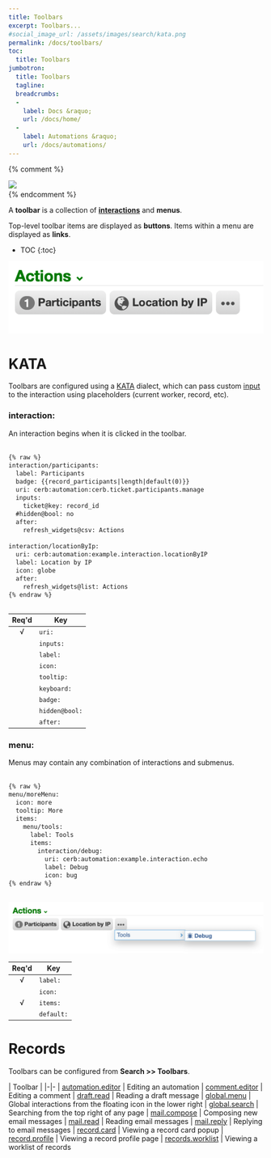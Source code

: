 ```yaml
---
title: Toolbars
excerpt: Toolbars...
#social_image_url: /assets/images/search/kata.png
permalink: /docs/toolbars/
toc:
  title: Toolbars
jumbotron:
  title: Toolbars
  tagline: 
  breadcrumbs:
  -
    label: Docs &raquo;
    url: /docs/home/
  -
    label: Automations &raquo;
    url: /docs/automations/
---
```


{% comment %}
<div class="cerb-screenshot">
<img src="{{page.social_image_url}}" class="screenshot">
</div>
{% endcomment %}

A **toolbar** is a collection of [**interactions**](/docs/interactions/) and **menus**.

Top-level toolbar items are displayed as **buttons**. Items within a menu are displayed as **links**.

* TOC
{:toc}

<div class="cerb-screenshot">
<img src="/assets/images/docs/automations/triggers/interaction.worker/toolbar.png" class="screenshot">
</div>

# KATA

Toolbars are configured using a [KATA](/docs/kata/) dialect, which can pass custom [input](/docs/automations/#inputs) to the interaction using placeholders (current worker, record, etc).

### interaction:

An interaction begins when it is clicked in the toolbar.

<pre>
<code class="language-cerb">
{% raw %}
interaction/participants:
  label: Participants
  badge: {{record_participants|length|default(0)}}
  uri: cerb:automation:cerb.ticket.participants.manage
  inputs:
    ticket@key: record_id
  #hidden@bool: no
  after:
    refresh_widgets@csv: Actions

interaction/locationByIp:
  uri: cerb:automation:example.interaction.locationByIP
  label: Location by IP
  icon: globe
  after:
    refresh_widgets@list: Actions
{% endraw %}
</code>
</pre>

| Req'd | Key            |
|:-----:|----------------|
|   √   | `uri:`         | The URI of the [interaction.worker](/docs/automations/triggers/interaction.worker/) [automation](/docs/automations/) to start when clicked.
|       | `inputs:`      | The optional [inputs](/docs/automations/#inputs) dictionary for the interaction.
|       | `label:`       | The label to describe the interaction in buttons and menu links. This may be omitted if an icon is provided.
|       | `icon:`        | The optional [icon](/docs/developers/icons/) to display in buttons and menu links. This can be in addition to, or instead of, the label.
|       | `tooltip:`     | If a button only has an icon and not a label, the tooltip can show a label when hovering over it.
|       | `keyboard:`    | An alternative keyboard shortcut to start the interaction (e.g. `Ctrl+Shift+K`)
|       | `badge:`       | The optional counter to display on buttons.
|       | `hidden@bool:` | Conditionally determine whether to display this toolbar item or not. For instance, check worker permissions or record fields.
|       | `after:`       | Actions to take when the interaction completes successfully. For instance, a completed interaction on a dashboard can refresh any number of widgets by name to show updated data. Options here depend on the toolbar.

### menu:

Menus may contain any combination of interactions and submenus.

<pre>
<code class="language-cerb">
{% raw %}
menu/moreMenu:
  icon: more
  tooltip: More
  items:
    menu/tools:
      label: Tools
      items:
        interaction/debug:
          uri: cerb:automation:example.interaction.echo
          label: Debug
          icon: bug
{% endraw %}
</code>
</pre>

<div class="cerb-screenshot">
<img src="/assets/images/docs/automations/triggers/interaction.worker/toolbar-menu.png" class="screenshot">
</div>

|Req'd|Key|
|:-:|-
|√|`label:`| The label to describe the menu in buttons and menu links. This may be omitted if an icon is provided.
||`icon:`| The optional [icon](/docs/developers/icons/) to display in buttons and menu links. This can be in addition to, or instead of, the label.
|√|`items:`| A list of [menu](#menu) and [interaction](#interaction) items.
||`default:`| Display a "split" menu button. Clicking on the left-side immediately runs this default [interaction](#interaction) by name. Clicking on the right-side opens a menu of alternative options.

# Records

Toolbars can be configured from **Search >> Toolbars**.

| Toolbar | 
|-|-
| [automation.editor](/docs/toolbars/interactions/automation.editor/) | Editing an automation
| [comment.editor](/docs/toolbars/interactions/comment.editor/) | Editing a comment
| [draft.read](/docs/toolbars/interactions/draft.read/) | Reading a draft message
| [global.menu](/docs/toolbars/interactions/global.menu/) | Global interactions from the floating icon in the lower right
| [global.search](/docs/toolbars/interactions/global.search/) | Searching from the top right of any page
| [mail.compose](/docs/toolbars/interactions/mail.compose/) | Composing new email messages
| [mail.read](/docs/toolbars/interactions/mail.read/) | Reading email messages
| [mail.reply](/docs/toolbars/interactions/mail.reply/) | Replying to email messages
| [record.card](/docs/toolbars/interactions/record.card/) | Viewing a record card popup
| [record.profile](/docs/toolbars/interactions/record.profile/) | Viewing a record profile page
| [records.worklist](/docs/toolbars/interactions/records.worklist/) | Viewing a worklist of records

